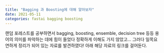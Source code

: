 ```yaml
---
title: "Bagging 과 Boosting에 대해 알아보자"
date: 2021-05-11 
categories: fastai bagging boosting
---
```

랜덤 포레스트를 공부하면서 bagging, boosting, ensemble, decision tree 등등 용어의 의미를 파악하는 데에 힘이 들었다 정확하게 이해도 가지 않았고...
그러다 일목요연하게 정리가 되어 있는 자료를 발견하였다!
아래 해당 자료의 링크를 걸어둔다.

[boosting기법의이해]: https://www.slideshare.net/freepsw/boosting-bagging-vs-boosting
